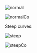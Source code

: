 ![normal](https://user-images.githubusercontent.com/65294298/93660205-f8bf0600-fa69-11ea-959a-c906f6582579.png)

![normalCo](https://user-images.githubusercontent.com/65294298/93660206-f9f03300-fa69-11ea-8be9-a53e07224913.png)

Steep curves:

![steep](https://user-images.githubusercontent.com/65294298/93660207-f9f03300-fa69-11ea-9ea1-890ef5acce2e.png)

![steepCo](https://user-images.githubusercontent.com/65294298/93660208-fa88c980-fa69-11ea-8e7a-f8937910fe9d.png)

